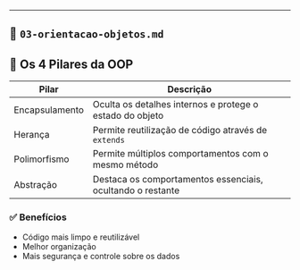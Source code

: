 
---

## 📘 `03-orientacao-objetos.md`


## 🧠 Os 4 Pilares da OOP

| Pilar           | Descrição                                                    |
|-----------------|--------------------------------------------------------------|
| Encapsulamento  | Oculta os detalhes internos e protege o estado do objeto     |
| Herança         | Permite reutilização de código através de `extends`          |
| Polimorfismo    | Permite múltiplos comportamentos com o mesmo método          |
| Abstração       | Destaca os comportamentos essenciais, ocultando o restante   |

### ✅ Benefícios

- Código mais limpo e reutilizável
- Melhor organização
- Mais segurança e controle sobre os dados
